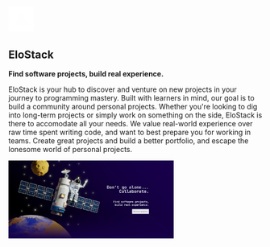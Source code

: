 <img src="https://github.com/spaaacy/elostack/blob/main/public/logo.png?raw=true" width="10%" height="10%" />

## EloStack

**Find software projects, build real experience.**

EloStack is your hub to discover and venture on new projects in your journey to programming mastery. Built with learners in mind, our goal is to build a community around personal projects. Whether you're looking to dig into long-term projects or simply work on something on the side, EloStack is there to accomodate all your needs. We value real-world experience over raw time spent writing code, and want to best prepare you for working in teams. Create great projects and build a better portfolio, and escape the lonesome world of personal projects.

<img src="https://github.com/spaaacy/elostack/blob/main/public/elostack_banner.png?raw=true" width="65%" height="65%" />
